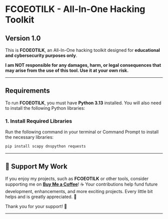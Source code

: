 # FCOEOTILK - All-In-One Hacking Toolkit

## Version 1.0

This is **FCOEOTILK**, an All-In-One hacking toolkit designed for **educational and cybersecurity purposes only**.

**I am NOT responsible for any damages, harm, or legal consequences that may arise from the use of this tool. Use it at your own risk.**

---

## Requirements

To run **FCOEOTILK**, you must have **Python 3.13** installed. You will also need to install the following Python libraries:

### 1. Install Required Libraries

Run the following command in your terminal or Command Prompt to install the necessary libraries:

```bash
pip install scapy dnspython requests
```

---

## 💙 Support My Work

If you enjoy my projects, such as **FCOEOTILK** or other tools, consider supporting me on **[Buy Me a Coffee](https://buymeacoffee.com/phxnkpxaya)**! ☕️ Your contributions help fund future development, enhancements, and more exciting projects. Every little bit helps and is greatly appreciated. 🙏

Thank you for your support! 💙

---
